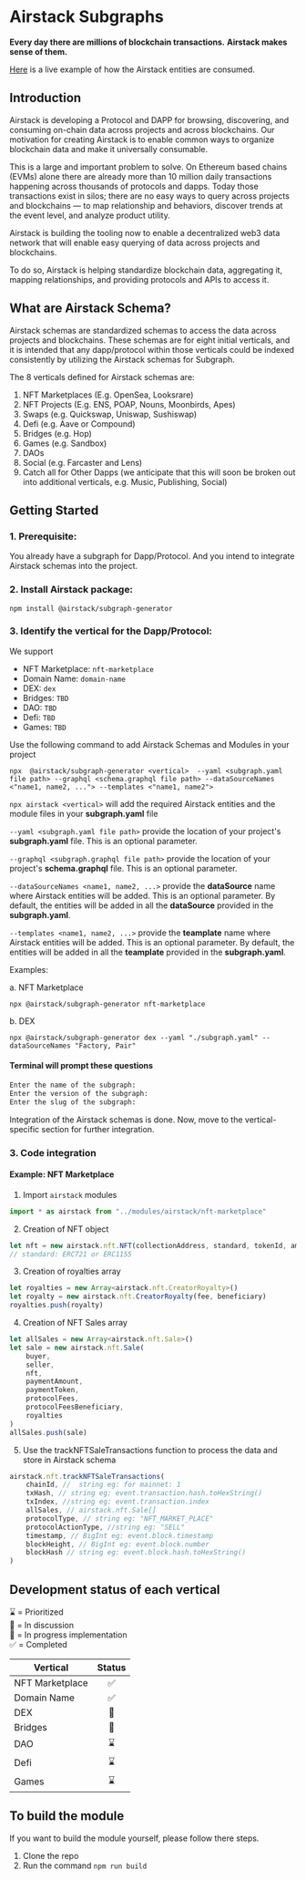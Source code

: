 # Airstack Subgraphs

**Every day there are millions of blockchain transactions.**
**Airstack makes sense of them.**

[Here](https://app.airstack.xyz/) is a live example of how the Airstack entities are consumed.

## Introduction

Airstack is developing a Protocol and DAPP for browsing, discovering, and consuming on-chain data across projects and across blockchains. Our motivation for creating Airstack is to enable common ways to organize blockchain data and make it universally consumable.

This is a large and important problem to solve. On Ethereum based chains (EVMs) alone there are already more than 10 million daily transactions happening across thousands of protocols and dapps. Today those transactions exist in silos; there are no easy ways to query across projects and blockchains — to map relationship and behaviors, discover trends at the event level, and analyze product utility.

Airstack is building the tooling now to enable a decentralized web3 data network that will enable easy querying of data across projects and blockchains.

To do so, Airstack is helping standardize blockchain data, aggregating it, mapping relationships, and providing protocols and APIs to access it.

## What are Airstack Schema?

Airstack schemas are standardized schemas to access the data across projects and blockchains.
These schemas are for eight initial verticals, and it is intended that any dapp/protocol within those verticals could be indexed consistently by utilizing the Airstack schemas for Subgraph.

The 8 verticals defined for Airstack schemas are:

1. NFT Marketplaces (E.g. OpenSea, Looksrare)
2. NFT Projects (E.g. ENS, POAP, Nouns, Moonbirds, Apes)
3. Swaps (e.g. Quickswap, Uniswap, Sushiswap)
4. Defi (e.g. Aave or Compound)
5. Bridges (e.g. Hop)
6. Games (e.g. Sandbox)
7. DAOs
8. Social (e.g. Farcaster and Lens)
9. Catch all for Other Dapps (we anticipate that this will soon be broken out into additional verticals, e.g. Music, Publishing, Social)

## Getting Started

### 1. Prerequisite:

You already have a subgraph for Dapp/Protocol. And you intend to integrate Airstack schemas into the project.

### 2. Install Airstack package:

```npm
npm install @airstack/subgraph-generator
```

### 3. Identify the vertical for the Dapp/Protocol:

We support

-   NFT Marketplace: `nft-marketplace`
-   Domain Name: `domain-name`
-   DEX: `dex`
-   Bridges: `TBD`
-   DAO: `TBD`
-   Defi: `TBD`
-   Games: `TBD`

Use the following command to add Airstack Schemas and Modules in your project

```npm
npx  @airstack/subgraph-generator <vertical>  --yaml <subgraph.yaml file path> --graphql <schema.graphql file path> --dataSourceNames <"name1, name2, ..."> --templates <"name1, name2">
```

`npx airstack <vertical>`
will add the required Airstack entities and the module files in your **subgraph.yaml** file

`--yaml <subgraph.yaml file path>`
provide the location of your project's **subgraph.yaml** file. This is an optional parameter.

`--graphql <subgraph.graphql file path>`
provide the location of your project's **schema.graphql** file. This is an optional parameter.

`--dataSourceNames <name1, name2, ...>` provide the **dataSource** name where Airstack entities will be added. This is an optional parameter. By default, the entities will be added in all the **dataSource** provided in the **subgraph.yaml**.

`--templates <name1, name2, ...>` provide the **teamplate** name where Airstack entities will be added. This is an optional parameter. By default, the entities will be added in all the **teamplate** provided in the **subgraph.yaml**.

Examples:

a. NFT Marketplace

```
npx @airstack/subgraph-generator nft-marketplace
```

b. DEX

```
npx @airstack/subgraph-generator dex --yaml "./subgraph.yaml" --dataSourceNames "Factory, Pair"
```

#### Terminal will prompt these questions

```sh
Enter the name of the subgraph:
Enter the version of the subgraph:
Enter the slug of the subgraph:
```

Integration of the Airstack schemas is done. Now, move to the vertical-specific section for further integration.

### 3. Code integration

#### Example: NFT Marketplace

1. Import `airstack` modules

```ts
import * as airstack from "../modules/airstack/nft-marketplace"
```

2. Creation of NFT object

```ts
let nft = new airstack.nft.NFT(collectionAddress, standard, tokenId, amount)
// standard: ERC721 or ERC1155
```

3. Creation of royalties array

```ts
let royalties = new Array<airstack.nft.CreatorRoyalty>()
let royalty = new airstack.nft.CreatorRoyalty(fee, beneficiary)
royalties.push(royalty)
```

4. Creation of NFT Sales array

```ts
let allSales = new Array<airstack.nft.Sale>()
let sale = new airstack.nft.Sale(
    buyer,
    seller,
    nft,
    paymentAmount,
    paymentToken,
    protocolFees,
    protocolFeesBeneficiary,
    royalties
)
allSales.push(sale)
```

5. Use the trackNFTSaleTransactions function to process the data and store in Airstack schema

```ts
airstack.nft.trackNFTSaleTransactions(
    chainId, //  string eg: for mainnet: 1
    txHash, // string eg: event.transaction.hash.toHexString()
    txIndex, //string eg: event.transaction.index
    allSales, // airstack.nft.Sale[]
    protocolType, // string eg: "NFT_MARKET_PLACE"
    protocolActionType, //string eg: "SELL"
    timestamp, // BigInt eg: event.block.timestamp
    blockHeight, // BigInt eg: event.block.number
    blockHash // string eg: event.block.hash.toHexString()
)
```

##  Development status of each vertical

⌛ = Prioritized<br/>
💬 = In discussion<br/>
🔨 = In progress implementation<br/>
✅ = Completed<br/>

| Vertical        | Status |
| --------------- | :----: |
| NFT Marketplace |   ✅   |
| Domain Name     |   ✅   |
| DEX             |   🔨   |
| Bridges         |   💬   |
| DAO             |   ⌛   |
| Defi            |   ⌛   |
| Games           |   ⌛   |

## To build the module

If you want to build the module yourself, please follow there steps.

1. Clone the repo
2. Run the command
   `npm run build`
